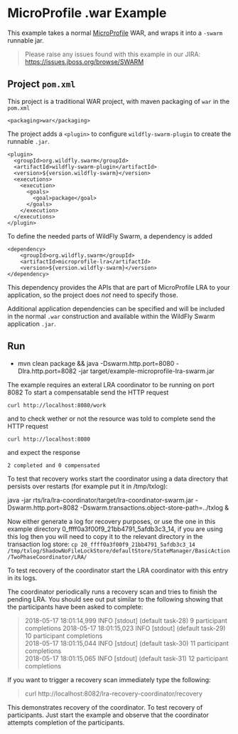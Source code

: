 # MicroProfile .war Example

This example takes a normal [MicroProfile](http://microprofile.io) WAR, and wraps it into
a `-swarm` runnable jar.

> Please raise any issues found with this example in our JIRA:
> https://issues.jboss.org/browse/SWARM

## Project `pom.xml`

This project is a traditional WAR project, with maven packaging
of `war` in the `pom.xml`

    <packaging>war</packaging>

The project adds a `<plugin>` to configure `wildfly-swarm-plugin` to
create the runnable `.jar`.

    <plugin>
      <groupId>org.wildfly.swarm</groupId>
      <artifactId>wildfly-swarm-plugin</artifactId>
      <version>${version.wildfly-swarm}</version>
      <executions>
        <execution>
          <goals>
            <goal>package</goal>
          </goals>
        </execution>
      </executions>
    </plugin>

To define the needed parts of WildFly Swarm, a dependency is added

    <dependency>
        <groupId>org.wildfly.swarm</groupId>
        <artifactId>microprofile-lra</artifactId>
        <version>${version.wildfly-swarm}</version>
    </dependency>

This dependency provides the APIs that are part of MicroProfile LRA
to your application, so the project does *not* need to specify those.

Additional application dependencies can be
specified and will be included in the normal `.war` construction and available
within the WildFly Swarm application `.jar`.

## Run

* mvn clean package && java -Dswarm.http.port=8080 -Dlra.http.port=8082 -jar target/example-microprofile-lra-swarm.jar

The example requires an exteral LRA coordinator to be running on port 8082
To start a compensatable send the HTTP request

    curl http://localhost:8080/work

and to check wether or not the resource was told to complete send the HTTP request

    curl http://localhost:8080

and expect the response

    2 completed and 0 compensated

To test that recovery works start the coordinator using a data directory that persists over
restarts (for example put it in /tmp/txlog):

 java -jar rts/lra/lra-coordinator/target/lra-coordinator-swarm.jar -Dswarm.http.port=8082 -Dswarm.transactions.object-store-path=../txlog &

Now either generate a log for recovery purposes, or use the one in this example directory
0_ffff0a3f00f9_21bb4791_5afdb3c3_14, if you are using this log then you will need to copy it
to the relevant directory in the transaction log store:
`cp 20_ffff0a3f00f9_21bb4791_5afdb3c3_14 /tmp/txlog/ShadowNoFileLockStore/defaultStore/StateManager/BasicAction/TwoPhaseCoordinator/LRA/`

To test recovery of the coordinator start the LRA coordinator with this entry in its logs.

The coordinator periodically runs a recovery scan and tries to finish the pending LRA.
You should see out put similar to the following showing that the participants have been asked to complete:

> 2018-05-17 18:01:14,999 INFO  [stdout] (default task-28) 9 participant completions
> 2018-05-17 18:01:15,023 INFO  [stdout] (default task-29) 10 participant completions                      
> 2018-05-17 18:01:15,044 INFO  [stdout] (default task-30) 11 participant completions                      
> 2018-05-17 18:01:15,065 INFO  [stdout] (default task-31) 12 participant completions                      

If you want to trigger a recovery scan immediately type the following:

> curl http://localhost:8082/lra-recovery-coordinator/recovery

This demonstrates recovery of the coordinator. To test recovery of participants. Just start the example and observe
that the coordinator attempts completion of the participants.
